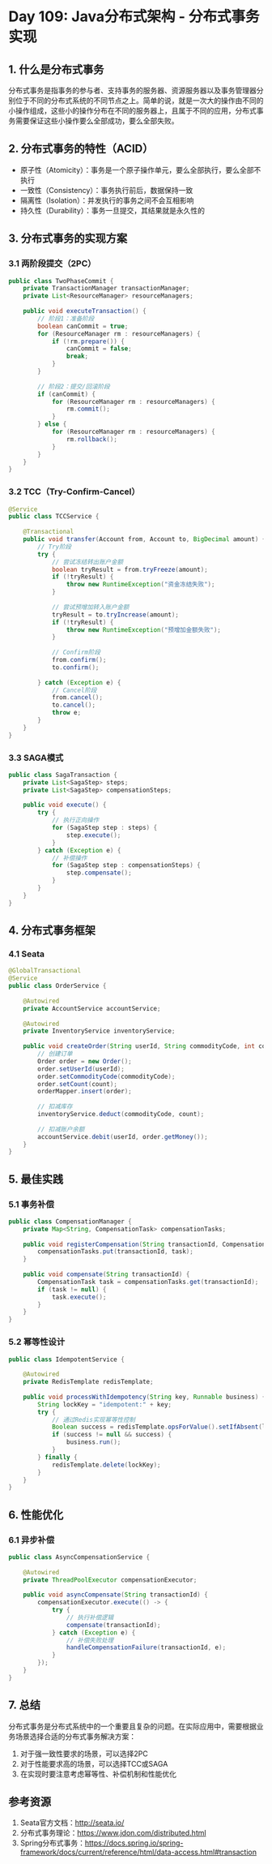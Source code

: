 # Day 109: Java分布式架构 - 分布式事务实现

## 1. 什么是分布式事务

分布式事务是指事务的参与者、支持事务的服务器、资源服务器以及事务管理器分别位于不同的分布式系统的不同节点之上。简单的说，就是一次大的操作由不同的小操作组成，这些小的操作分布在不同的服务器上，且属于不同的应用，分布式事务需要保证这些小操作要么全部成功，要么全部失败。

## 2. 分布式事务的特性（ACID）

- 原子性（Atomicity）：事务是一个原子操作单元，要么全部执行，要么全部不执行
- 一致性（Consistency）：事务执行前后，数据保持一致
- 隔离性（Isolation）：并发执行的事务之间不会互相影响
- 持久性（Durability）：事务一旦提交，其结果就是永久性的

## 3. 分布式事务的实现方案

### 3.1 两阶段提交（2PC）

```java
public class TwoPhaseCommit {
    private TransactionManager transactionManager;
    private List<ResourceManager> resourceManagers;
    
    public void executeTransaction() {
        // 阶段1：准备阶段
        boolean canCommit = true;
        for (ResourceManager rm : resourceManagers) {
            if (!rm.prepare()) {
                canCommit = false;
                break;
            }
        }
        
        // 阶段2：提交/回滚阶段
        if (canCommit) {
            for (ResourceManager rm : resourceManagers) {
                rm.commit();
            }
        } else {
            for (ResourceManager rm : resourceManagers) {
                rm.rollback();
            }
        }
    }
}
```

### 3.2 TCC（Try-Confirm-Cancel）

```java
@Service
public class TCCService {
    
    @Transactional
    public void transfer(Account from, Account to, BigDecimal amount) {
        // Try阶段
        try {
            // 尝试冻结转出账户金额
            boolean tryResult = from.tryFreeze(amount);
            if (!tryResult) {
                throw new RuntimeException("资金冻结失败");
            }
            
            // 尝试预增加转入账户金额
            tryResult = to.tryIncrease(amount);
            if (!tryResult) {
                throw new RuntimeException("预增加金额失败");
            }
            
            // Confirm阶段
            from.confirm();
            to.confirm();
            
        } catch (Exception e) {
            // Cancel阶段
            from.cancel();
            to.cancel();
            throw e;
        }
    }
}
```

### 3.3 SAGA模式

```java
public class SagaTransaction {
    private List<SagaStep> steps;
    private List<SagaStep> compensationSteps;
    
    public void execute() {
        try {
            // 执行正向操作
            for (SagaStep step : steps) {
                step.execute();
            }
        } catch (Exception e) {
            // 补偿操作
            for (SagaStep step : compensationSteps) {
                step.compensate();
            }
        }
    }
}
```

## 4. 分布式事务框架

### 4.1 Seata

```java
@GlobalTransactional
@Service
public class OrderService {
    
    @Autowired
    private AccountService accountService;
    
    @Autowired
    private InventoryService inventoryService;
    
    public void createOrder(String userId, String commodityCode, int count) {
        // 创建订单
        Order order = new Order();
        order.setUserId(userId);
        order.setCommodityCode(commodityCode);
        order.setCount(count);
        orderMapper.insert(order);
        
        // 扣减库存
        inventoryService.deduct(commodityCode, count);
        
        // 扣减账户余额
        accountService.debit(userId, order.getMoney());
    }
}
```

## 5. 最佳实践

### 5.1 事务补偿

```java
public class CompensationManager {
    private Map<String, CompensationTask> compensationTasks;
    
    public void registerCompensation(String transactionId, CompensationTask task) {
        compensationTasks.put(transactionId, task);
    }
    
    public void compensate(String transactionId) {
        CompensationTask task = compensationTasks.get(transactionId);
        if (task != null) {
            task.execute();
        }
    }
}
```

### 5.2 幂等性设计

```java
public class IdempotentService {
    
    @Autowired
    private RedisTemplate redisTemplate;
    
    public void processWithIdempotency(String key, Runnable business) {
        String lockKey = "idempotent:" + key;
        try {
            // 通过Redis实现幂等性控制
            Boolean success = redisTemplate.opsForValue().setIfAbsent(lockKey, "1", 24, TimeUnit.HOURS);
            if (success != null && success) {
                business.run();
            }
        } finally {
            redisTemplate.delete(lockKey);
        }
    }
}
```

## 6. 性能优化

### 6.1 异步补偿

```java
public class AsyncCompensationService {
    
    @Autowired
    private ThreadPoolExecutor compensationExecutor;
    
    public void asyncCompensate(String transactionId) {
        compensationExecutor.execute(() -> {
            try {
                // 执行补偿逻辑
                compensate(transactionId);
            } catch (Exception e) {
                // 补偿失败处理
                handleCompensationFailure(transactionId, e);
            }
        });
    }
}
```

## 7. 总结

分布式事务是分布式系统中的一个重要且复杂的问题。在实际应用中，需要根据业务场景选择合适的分布式事务解决方案：

1. 对于强一致性要求的场景，可以选择2PC
2. 对于性能要求高的场景，可以选择TCC或SAGA
3. 在实现时要注意考虑幂等性、补偿机制和性能优化

## 参考资源

1. Seata官方文档：http://seata.io/
2. 分布式事务理论：https://www.jdon.com/distributed.html
3. Spring分布式事务：https://docs.spring.io/spring-framework/docs/current/reference/html/data-access.html#transaction